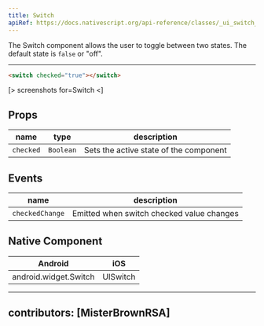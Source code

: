 ```yaml
---
title: Switch
apiRef: https://docs.nativescript.org/api-reference/classes/_ui_switch_.switch
---
```


The Switch component allows the user to toggle between two states. 
The default state is `false` or "off".

---

```html
<switch checked="true"></switch>
```

[> screenshots for=Switch <]

## Props

| name | type | description |
|------|------|-------------|
| `checked` | `Boolean` | Sets the active state of the component

## Events

| name | description |
|------|-------------|
| `checkedChange`| Emitted when switch checked value changes

## Native Component
| Android | iOS |
|---------|-----|
| android.widget.Switch | UISwitch

---
contributors: [MisterBrownRSA]
---